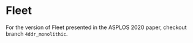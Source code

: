 # Fleet

For the version of Fleet presented in the ASPLOS 2020 paper, checkout branch `4ddr_monolithic`.
